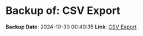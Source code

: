 # Backup of: CSV Export

**Backup Date**: 2024-10-30 00:40:35
**Link**: [CSV Export](https://przemienniki.eu/eksport-danych/csv/)
